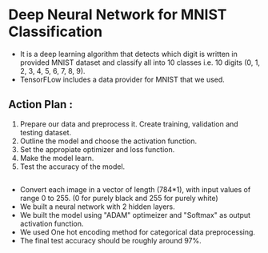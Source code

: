 # Deep Neural Network for MNIST Classification
- It is a deep learning algorithm that detects which digit is written in provided MNIST dataset and classify all into 10 classes i.e. 10 digits (0, 1, 2, 3, 4, 5, 6, 7, 8, 9).
- TensorFLow includes a data provider for MNIST that we used.

## Action Plan :
1. Prepare our data and preprocess it. Create training, validation and testing dataset.
2. Outline the model and choose the activation function.
3. Set the appropiate optimizer and loss function.
4. Make the model learn.
5. Test the accuracy of the model.

## 
- Convert each image in a vector of length (784*1), with input values of range 0 to 255. (0 for purely black and 255 for purely white)
- We built a neural network with 2 hidden layers.
- We built the model using "ADAM" optimeizer and "Softmax" as output activation function.
- We used One hot encoding method for categorical data preprocessing.
- The final test accuracy should be roughly around 97%.
